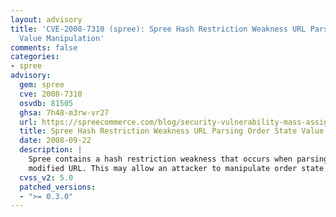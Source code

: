 ```yaml
---
layout: advisory
title: 'CVE-2008-7310 (spree): Spree Hash Restriction Weakness URL Parsing Order State
  Value Manipulation'
comments: false
categories:
- spree
advisory:
  gem: spree
  cve: 2008-7310
  osvdb: 81505
  ghsa: 7h48-m3rw-vr27
  url: https://spreecommerce.com/blog/security-vulnerability-mass-assignment
  title: Spree Hash Restriction Weakness URL Parsing Order State Value Manipulation
  date: 2008-09-22
  description: |
    Spree contains a hash restriction weakness that occurs when parsing a
    modified URL. This may allow an attacker to manipulate order state values.
  cvss_v2: 5.0
  patched_versions:
  - ">= 0.3.0"
---
```

